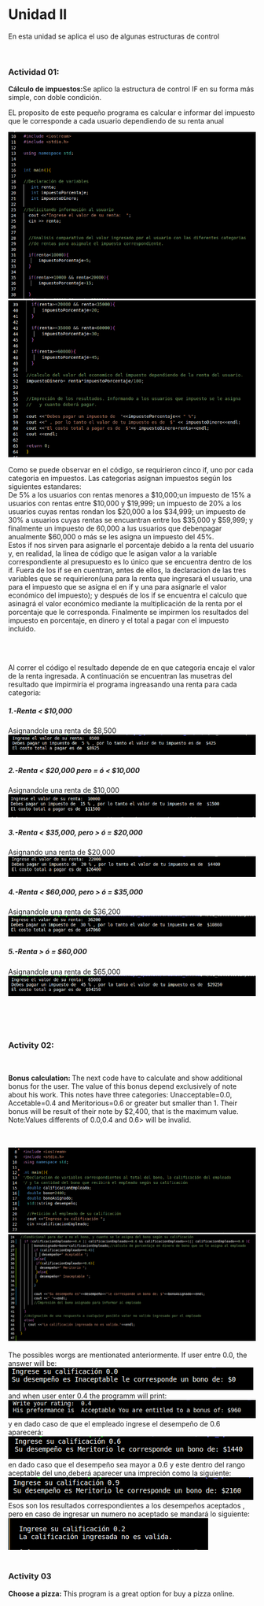 
<h1>Unidad II</h1>
<p>En esta unidad se aplica el uso de algunas estructuras de control</p><br>
<H3>Actividad 01:</h3> 
<b>Cálculo de impuestos:</b>Se aplico la estructura de control IF en su forma más simple, con doble condición.
<p>EL proposito de este pequeño programa es calcular e informar del impuesto que le corresponde a cada usuario dependiendo de su renta anual</p>
<img src="imagenes/code1.png" >
<img src="imagenes/code2.png" >

<P>Como se puede observar en el código, se requirieron cinco if, uno por cada categoria en impuestos. Las categorias asignan impuestos según los siguientes estandares:<br>
  De 5% a los usuarios con rentas menores a $10,000;un impuesto de 15% a usuarios con rentas entre $10,000 y $19,999; un impuesto de 20% a los usuarios cuyas rentas rondan los $20,000 a los $34,999; un impuesto de 30% a usuarios cuyas rentas se encuantran entre los $35,000 y $59,999; y finalmente un impuesto de 60,000 a lus usuarios que debenpagar anualmente $60,000 o más se les asigna un impuesto del 45%.<br>
Estos if nos sirven para asignarle el porcentaje debido a la renta del usuario y, en realidad, la linea de código que le asigan valor a la variable correspondiente al presupuesto es lo único que se encuentra dentro de los if.
Fuera de los if se en cuentran, antes de ellos, la declaracion de las tres variables que se requirieron(una para la renta que ingresará el usuario, una para el impuesto que se asigna el en if y una para asignarle el valor económico del impuesto); y después de los if se encuentra el calculo que asinagrá el valor económico mediante la multiplicación de la renta por el porcentaje que le corresponda. Finalmente se impirmen los resultados del impuesto en porcentaje, en dinero y el total a pagar con el impuesto incluido.</P>
<br><br>
<p>Al correr el código el resultado depende de en que categoria encaje el valor de la renta ingresada. A continuación se encuentran las musetras del resultado que impirmiría el programa ingreasando una renta para cada categoria:</p>

<h5>1.-Renta < $10,000</h5>
Asignandole una renta de $8,500<br>
<img src="imagenes/ejmplo8500.png" ><br>
  
  <h5>2.-Renta < $20,000 pero = ó < $10,000</h5>
    Asignandole una renta de $10,000<br>
<img src="imagenes/ejemplo10000.png" ><br>
    
  <h5>3.-Renta <  $35,000, pero > ó = $20,000</h5>
      Asignando una renta de $20,000<br>
  <img src="imagenes/ejemplo20000.png" ><br>      
  <h5> 4.-Renta <  $60,000, pero > ó = $35,000</h5>
       Asignandole una renta de $36,200<br>
  <img src="imagenes/ejemplo36200.png" ><br>
      
  <h5>5.-Renta > ó = $60,000</h5>
       Asignandole una renta de $65,000<br>
  <img src="imagenes/ejemplo65000.png" ><br>

<br><br><br>
<h3>Activity 02: </h3><BR>
   <p><b>Bonus calculation: </b>The next code have to calculate and show additional bonus for the user. The value of this bonus depend exclusively of note about his work. This notes have three categories: Unacceptable=0.0, Accetable=0.4 and Meritorious=0.6 or greater but smaller than 1. Their bonus will be result of their note by $2,400, that is the maximum value. 
Note:Values differents of 0.0,0.4 and 0.6> will be invalid.<p>
 <br><br>
  <img src="imagenes/02/bonoCode1.png"><br>
  <img src="imagenes/02/bonoCode2.png"><br>
  <br>
  The possibles worgs are mentionated anteriormente. If user entre 0.0, the answer will be: <br>
  <img src="imagenes/02/inaceplabe.png"><br>
   and when user enter 0.4 the programm will print:<br>
  <img src="imagenes/02/aceptable.png"><br>
  y en dado caso de que el empleado ingrese el desempeño de 0.6 aparecerá:<br>
  <img src="imagenes/02/apenasMeritoria.png"><br>
  en dado caso que el desempeño sea mayor a 0.6 y este dentro del rango aceptable del uno,deberá aparecer una impreción como la siguiente:<br>
  <img src="imagenes/02/Meritoria.png"><br>
 Esos son los resultados correspondientes a los desempeños aceptados , pero en caso de ingresar un numero no aceptado se mandará lo siguiente:<br>
  <img src="imagenes/02/noValida.png">
 <br><br>
 <h3>Activity 03 </h3>
 <p><b>Choose a pizza: </b>This program is a great option for buy a pizza online. 
  
  
  
  
  
  
  

    
    
  
